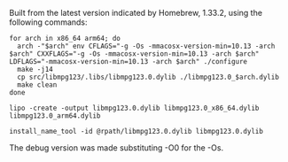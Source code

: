 Built from the latest version indicated by Homebrew, 1.33.2, using the
following commands:

```
for arch in x86_64 arm64; do
  arch -"$arch" env CFLAGS="-g -Os -mmacosx-version-min=10.13 -arch $arch" CXXFLAGS="-g -Os -mmacosx-version-min=10.13 -arch $arch" LDFLAGS="-mmacosx-version-min=10.13 -arch $arch" ./configure
  make -j14
  cp src/libmpg123/.libs/libmpg123.0.dylib ./libmpg123.0_$arch.dylib
  make clean
done

lipo -create -output libmpg123.0.dylib libmpg123.0_x86_64.dylib libmpg123.0_arm64.dylib

install_name_tool -id @rpath/libmpg123.0.dylib libmpg123.0.dylib
```

The debug version was made substituting -O0 for the -Os.